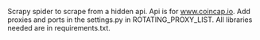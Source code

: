 Scrapy spider to scrape from a hidden api.
Api is for www.coincap.io.
Add proxies and ports in the settings.py in ROTATING_PROXY_LIST.
All libraries needed are in requirements.txt.